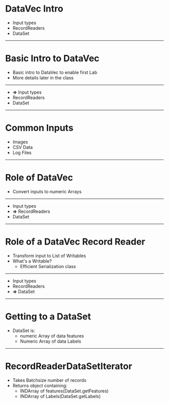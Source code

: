 # DataVec Intro

* Input types
* RecordReaders
* DataSet


-------------------
<div style="page-break-after: always;"></div>

# Basic Intro to DataVec

* Basic intro to DataVec to enable first Lab
* More details later in the class



-------------------
<div style="page-break-after: always;"></div>


* **&rArr;** Input types
* RecordReaders
* DataSet


-------------------
<div style="page-break-after: always;"></div>

# Common Inputs

* Images
* CSV Data
* Log Files

-------------------
<div style="page-break-after: always;"></div>

# Role of DataVec

* Convert inputs to numeric Arrays


-------------------
<div style="page-break-after: always;"></div>

* Input types
* **&rArr;** RecordReaders
* DataSet


-------------------
<div style="page-break-after: always;"></div>

# Role of a DataVec Record Reader

* Transform input to List of Writables
* What's a Writable?
  * Efficient Serialization class
  
-------------------
<div style="page-break-after: always;"></div>



* Input types
* RecordReaders
*  **&rArr;** DataSet


-------------------
<div style="page-break-after: always;"></div>

# Getting to a DataSet

* DataSet is: 
  * numeric Array of data features
  * Numeric Array of data Labels
  
-------------------
<div style="page-break-after: always;"></div>

# RecordReaderDataSetIterator

* Takes Batchsize number of records
* Returns object containing:
  * INDArray of features(DataSet.getFeatures)
  * INDArray of Labels(DataSet.getLabels)
  
  
